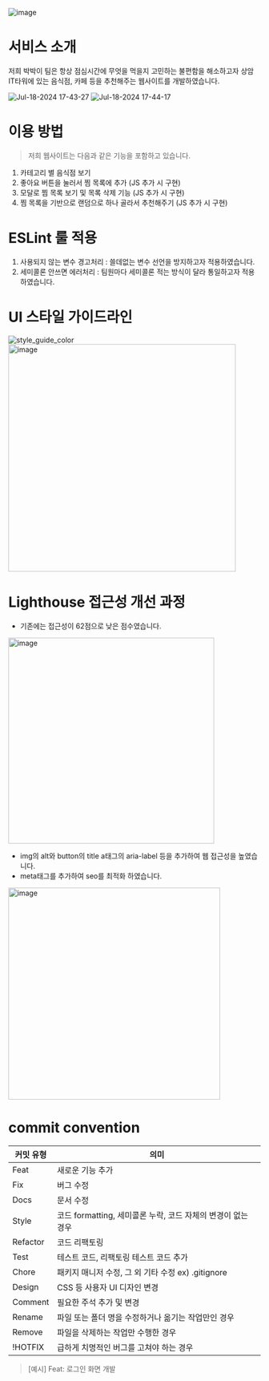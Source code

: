 ![image](https://github.com/woorifisa-service-dev-3rd/frontend-1st-ppl/assets/52206904/59471e07-e4e9-4952-b9b2-9ef6f7a40d92)

# 서비스 소개
저희 박박이 팀은 항상 점심시간에 무엇을 먹을지 고민하는 불편함을 해소하고자 상암 IT타워에 있는 음식점, 카페 등을 추천해주는 웹사이트를 개발하였습니다.

![Jul-18-2024 17-43-27](https://github.com/user-attachments/assets/23915b6c-0115-401b-af85-0a00a93ccd18)
![Jul-18-2024 17-44-17](https://github.com/user-attachments/assets/987866f2-8353-4f7b-9a35-a6e6ab4614b3)



# 이용 방법
> 저희 웹사이트는 다음과 같은 기능을 포함하고 있습니다.
1. 카테고리 별 음식점 보기
2. 좋아요 버튼을 눌러서 찜 목록에 추가 (JS 추가 시 구현)
3. 모달로 찜 목록 보기 및 목록 삭제 기능 (JS 추가 시 구현)
4. 찜 목록을 기반으로 랜덤으로 하나 골라서 추천해주기 (JS 추가 시 구현)

# ESLint 룰 적용
1. 사용되지 않는 변수 경고처리 : 쓸데없는 변수 선언을 방지하고자 적용하였습니다.
2. 세미콜론 안쓰면 에러처리 : 팀원마다 세미콜론 적는 방식이 달라 통일하고자 적용하였습니다.

# UI 스타일 가이드라인
![style_guide_color](https://github.com/user-attachments/assets/3f6be824-b0d9-4f73-99d0-c21f4c6341df)
<img width="454" alt="image" src="https://github.com/woorifisa-service-dev-3rd/frontend-1st-ppl/assets/52206904/e1717af0-6c2f-4967-8591-e6e177fc8f62">

# Lighthouse 접근성 개선 과정
- 기존에는 접근성이 62점으로 낮은 점수였습니다.
<img width="411" alt="image" src="https://github.com/woorifisa-service-dev-3rd/frontend-1st-ppl/assets/52206904/983450b2-301c-4b8c-882f-fed8239efb10">

- img의 alt와 button의 title a태그의 aria-label 등을 추가하여 웹 접근성을 높였습니다.
- meta태그를 추가하여 seo를 최적화 하였습니다.
<img width="423" alt="image" src="https://github.com/woorifisa-service-dev-3rd/frontend-1st-ppl/assets/52206904/f8a7c3fa-044f-4b96-a63e-650b599461c2">


# commit convention

| 커밋 유형 | 의미 |
| --- | --- |
| Feat | 새로운 기능 추가 |
| Fix | 버그 수정 |
| Docs | 문서 수정 |
| Style | 코드 formatting, 세미콜론 누락, 코드 자체의 변경이 없는 경우 |
| Refactor | 코드 리팩토링 |
| Test | 테스트 코드, 리팩토링 테스트 코드 추가 |
| Chore | 패키지 매니저 수정, 그 외 기타 수정 ex) .gitignore |
| Design | CSS 등 사용자 UI 디자인 변경 |
| Comment | 필요한 주석 추가 및 변경 |
| Rename | 파일 또는 폴더 명을 수정하거나 옮기는 작업만인 경우 |
| Remove | 파일을 삭제하는 작업만 수행한 경우 |
| !HOTFIX | 급하게 치명적인 버그를 고쳐야 하는 경우 |

> [예시] Feat: 로그인 화면 개발
